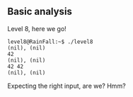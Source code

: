 ## Basic analysis
Level 8, here we go!
~~~shell
level8@RainFall:~$ ./level8
(nil), (nil) 
42
(nil), (nil) 
42 42
(nil), (nil) 
~~~
Expecting the right input, are we? Hmm?
~~~C

~~~
